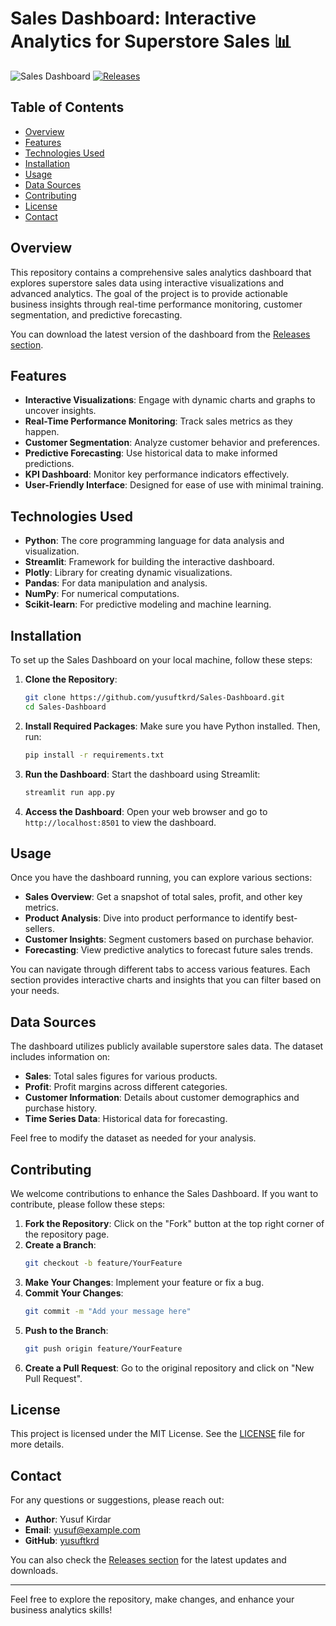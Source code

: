 # Sales Dashboard: Interactive Analytics for Superstore Sales 📊

![Sales Dashboard](https://img.shields.io/badge/Sales%20Dashboard-Interactive%20Analytics-brightgreen) [![Releases](https://img.shields.io/badge/Releases-Download%20Latest%20Version-blue)](https://github.com/yusuftkrd/Sales-Dashboard/releases)

## Table of Contents
- [Overview](#overview)
- [Features](#features)
- [Technologies Used](#technologies-used)
- [Installation](#installation)
- [Usage](#usage)
- [Data Sources](#data-sources)
- [Contributing](#contributing)
- [License](#license)
- [Contact](#contact)

## Overview
This repository contains a comprehensive sales analytics dashboard that explores superstore sales data using interactive visualizations and advanced analytics. The goal of the project is to provide actionable business insights through real-time performance monitoring, customer segmentation, and predictive forecasting.

You can download the latest version of the dashboard from the [Releases section](https://github.com/yusuftkrd/Sales-Dashboard/releases). 

## Features
- **Interactive Visualizations**: Engage with dynamic charts and graphs to uncover insights.
- **Real-Time Performance Monitoring**: Track sales metrics as they happen.
- **Customer Segmentation**: Analyze customer behavior and preferences.
- **Predictive Forecasting**: Use historical data to make informed predictions.
- **KPI Dashboard**: Monitor key performance indicators effectively.
- **User-Friendly Interface**: Designed for ease of use with minimal training.

## Technologies Used
- **Python**: The core programming language for data analysis and visualization.
- **Streamlit**: Framework for building the interactive dashboard.
- **Plotly**: Library for creating dynamic visualizations.
- **Pandas**: For data manipulation and analysis.
- **NumPy**: For numerical computations.
- **Scikit-learn**: For predictive modeling and machine learning.

## Installation
To set up the Sales Dashboard on your local machine, follow these steps:

1. **Clone the Repository**:
   ```bash
   git clone https://github.com/yusuftkrd/Sales-Dashboard.git
   cd Sales-Dashboard
   ```

2. **Install Required Packages**:
   Make sure you have Python installed. Then, run:
   ```bash
   pip install -r requirements.txt
   ```

3. **Run the Dashboard**:
   Start the dashboard using Streamlit:
   ```bash
   streamlit run app.py
   ```

4. **Access the Dashboard**:
   Open your web browser and go to `http://localhost:8501` to view the dashboard.

## Usage
Once you have the dashboard running, you can explore various sections:

- **Sales Overview**: Get a snapshot of total sales, profit, and other key metrics.
- **Product Analysis**: Dive into product performance to identify best-sellers.
- **Customer Insights**: Segment customers based on purchase behavior.
- **Forecasting**: View predictive analytics to forecast future sales trends.

You can navigate through different tabs to access various features. Each section provides interactive charts and insights that you can filter based on your needs.

## Data Sources
The dashboard utilizes publicly available superstore sales data. The dataset includes information on:

- **Sales**: Total sales figures for various products.
- **Profit**: Profit margins across different categories.
- **Customer Information**: Details about customer demographics and purchase history.
- **Time Series Data**: Historical data for forecasting.

Feel free to modify the dataset as needed for your analysis.

## Contributing
We welcome contributions to enhance the Sales Dashboard. If you want to contribute, please follow these steps:

1. **Fork the Repository**: Click on the "Fork" button at the top right corner of the repository page.
2. **Create a Branch**: 
   ```bash
   git checkout -b feature/YourFeature
   ```
3. **Make Your Changes**: Implement your feature or fix a bug.
4. **Commit Your Changes**: 
   ```bash
   git commit -m "Add your message here"
   ```
5. **Push to the Branch**: 
   ```bash
   git push origin feature/YourFeature
   ```
6. **Create a Pull Request**: Go to the original repository and click on "New Pull Request".

## License
This project is licensed under the MIT License. See the [LICENSE](LICENSE) file for more details.

## Contact
For any questions or suggestions, please reach out:

- **Author**: Yusuf Kirdar
- **Email**: yusuf@example.com
- **GitHub**: [yusuftkrd](https://github.com/yusuftkrd)

You can also check the [Releases section](https://github.com/yusuftkrd/Sales-Dashboard/releases) for the latest updates and downloads. 

---

Feel free to explore the repository, make changes, and enhance your business analytics skills!